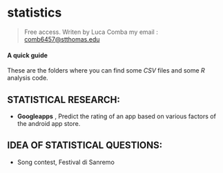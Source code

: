 # statistics

> Free access. Writen by Luca Comba
> my email : comb6457@stthomas.edu

#### A quick guide

These are the folders where you can find some *CSV* files and some *R* analysis code.

## STATISTICAL RESEARCH:

- **Googleapps** , Predict the rating of an app based on various factors of the android app store.

## IDEA OF STATISTICAL QUESTIONS:

- Song contest, Festival di Sanremo



